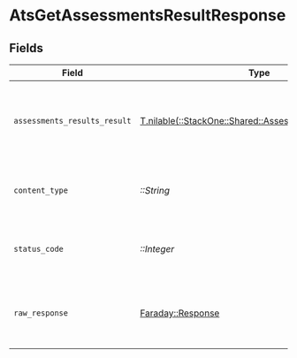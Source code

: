 # AtsGetAssessmentsResultResponse


## Fields

| Field                                                                                                      | Type                                                                                                       | Required                                                                                                   | Description                                                                                                |
| ---------------------------------------------------------------------------------------------------------- | ---------------------------------------------------------------------------------------------------------- | ---------------------------------------------------------------------------------------------------------- | ---------------------------------------------------------------------------------------------------------- |
| `assessments_results_result`                                                                               | [T.nilable(::StackOne::Shared::AssessmentsResultsResult)](../../models/shared/assessmentsresultsresult.md) | :heavy_minus_sign:                                                                                         | The assessments result with the given identifier was retrieved.                                            |
| `content_type`                                                                                             | *::String*                                                                                                 | :heavy_check_mark:                                                                                         | HTTP response content type for this operation                                                              |
| `status_code`                                                                                              | *::Integer*                                                                                                | :heavy_check_mark:                                                                                         | HTTP response status code for this operation                                                               |
| `raw_response`                                                                                             | [Faraday::Response](https://www.rubydoc.info/gems/faraday/Faraday/Response)                                | :heavy_check_mark:                                                                                         | Raw HTTP response; suitable for custom response parsing                                                    |